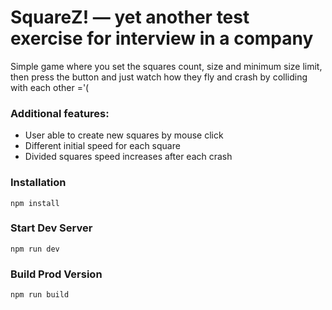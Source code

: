 # SquareZ! — yet another test exercise for interview in a company

Simple game where you set the squares count, size and minimum size limit, 
then press the button and just watch how they fly and crash by colliding with each other ='(
 
### Additional features:
* User able to create new squares by mouse click
* Different initial speed for each square
* Divided squares speed increases after each crash

### Installation

```
npm install
```

### Start Dev Server 

```
npm run dev
```

### Build Prod Version

```
npm run build
```